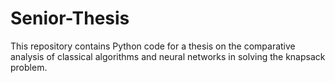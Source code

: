 # Senior-Thesis
This repository contains Python code for a thesis on the comparative analysis of classical algorithms and neural networks in solving the knapsack problem.

